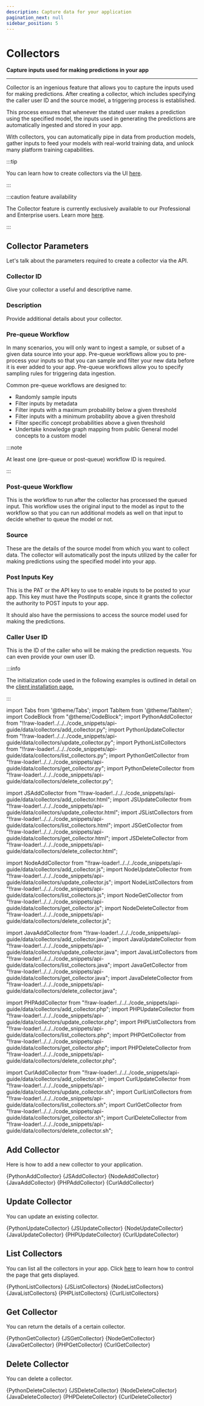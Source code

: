 ```yaml
---
description: Capture data for your application
pagination_next: null
sidebar_position: 5
---
```


# Collectors

**Capture inputs used for making predictions in your app**
<hr />

Collector is an ingenious feature that allows you to capture the inputs used for making predictions. After creating a collector, which includes specifying the caller user ID and the source model, a triggering process is established. 

This process ensures that whenever the stated user makes a prediction using the specified model, the inputs used in generating the predictions are automatically ingested and stored in your app.

With collectors, you can automatically pipe in data from production models, gather inputs to feed your models with real-world training data, and unlock many platform training capabilities.

:::tip

You can learn how to create collectors via the UI [here](https://docs.clarifai.com/portal-guide/data/collectors/). 

:::

:::caution feature availability

The Collector feature is currently exclusively available to our Professional and Enterprise users. Learn more [here](https://www.clarifai.com/pricing).

:::


## Collector Parameters

Let's talk about the parameters required to create a collector via the API. 

### Collector ID

Give your collector a useful and descriptive name.

### Description

Provide additional details about your collector.

### Pre-queue Workflow

In many scenarios, you will only want to ingest a sample, or subset of a given data source into your app. Pre-queue workflows allow you to pre-process your inputs so that you can sample and filter your new data before it is ever added to your app. Pre-queue workflows allow you to specify sampling rules for triggering data ingestion.

Common pre-queue workflows are designed to:

- Randomly sample inputs
- Filter inputs by metadata
- Filter inputs with a maximum probability below a given threshold
- Filter inputs with a minimum probability above a given threshold
- Filter specific concept probabilities above a given threshold
- Undertake knowledge graph mapping from public General model concepts to a custom model

:::note

At least one (pre-queue or post-queue) workflow ID is required. 

:::

### Post-queue Workflow​

This is the workflow to run after the collector has processed the queued input. This workflow uses the original input to the model as input to the workflow so that you can run additional models as well on that input to decide whether to queue the model or not. 

### Source

These are the details of the source model from which you want to collect data. The collector will automatically post the inputs utilized by the caller for making predictions using the specified model into your app. 

### Post Inputs Key

This is the PAT or the API key to use to enable inputs to be posted to your app. This key must have the PostInputs scope, since it grants the collector the authority to POST inputs to your app. 

It should also have the permissions to access the source model used for making the predictions. 

### Caller User ID

This is the ID of the caller who will be making the prediction requests. You can even provide your own user ID. 

:::info

The initialization code used in the following examples is outlined in detail on the [client installation page.](https://docs.clarifai.com/api-guide/api-overview/api-clients/#client-installation-instructions)

:::

import Tabs from '@theme/Tabs';
import TabItem from '@theme/TabItem';
import CodeBlock from "@theme/CodeBlock";
import PythonAddCollector from "!!raw-loader!../../../code_snippets/api-guide/data/collectors/add_collector.py";
import PythonUpdateCollector from "!!raw-loader!../../../code_snippets/api-guide/data/collectors/update_collector.py";
import PythonListCollectors from "!!raw-loader!../../../code_snippets/api-guide/data/collectors/list_collectors.py";
import PythonGetCollector from "!!raw-loader!../../../code_snippets/api-guide/data/collectors/get_collector.py";
import PythonDeleteCollector from "!!raw-loader!../../../code_snippets/api-guide/data/collectors/delete_collector.py";

import JSAddCollector from "!!raw-loader!../../../code_snippets/api-guide/data/collectors/add_collector.html";
import JSUpdateCollector from "!!raw-loader!../../../code_snippets/api-guide/data/collectors/update_collector.html";
import JSListCollectors from "!!raw-loader!../../../code_snippets/api-guide/data/collectors/list_collectors.html";
import JSGetCollector from "!!raw-loader!../../../code_snippets/api-guide/data/collectors/get_collector.html";
import JSDeleteCollector from "!!raw-loader!../../../code_snippets/api-guide/data/collectors/delete_collector.html";

import NodeAddCollector from "!!raw-loader!../../../code_snippets/api-guide/data/collectors/add_collector.js";
import NodeUpdateCollector from "!!raw-loader!../../../code_snippets/api-guide/data/collectors/update_collector.js";
import NodeListCollectors from "!!raw-loader!../../../code_snippets/api-guide/data/collectors/list_collectors.js";
import NodeGetCollector from "!!raw-loader!../../../code_snippets/api-guide/data/collectors/get_collector.js";
import NodeDeleteCollector from "!!raw-loader!../../../code_snippets/api-guide/data/collectors/delete_collector.js";

import JavaAddCollector from "!!raw-loader!../../../code_snippets/api-guide/data/collectors/add_collector.java";
import JavaUpdateCollector from "!!raw-loader!../../../code_snippets/api-guide/data/collectors/update_collector.java";
import JavaListCollectors from "!!raw-loader!../../../code_snippets/api-guide/data/collectors/list_collectors.java";
import JavaGetCollector from "!!raw-loader!../../../code_snippets/api-guide/data/collectors/get_collector.java";
import JavaDeleteCollector from "!!raw-loader!../../../code_snippets/api-guide/data/collectors/delete_collector.java";

import PHPAddCollector from "!!raw-loader!../../../code_snippets/api-guide/data/collectors/add_collector.php";
import PHPUpdateCollector from "!!raw-loader!../../../code_snippets/api-guide/data/collectors/update_collector.php";
import PHPListCollectors from "!!raw-loader!../../../code_snippets/api-guide/data/collectors/list_collectors.php";
import PHPGetCollector from "!!raw-loader!../../../code_snippets/api-guide/data/collectors/get_collector.php";
import PHPDeleteCollector from "!!raw-loader!../../../code_snippets/api-guide/data/collectors/delete_collector.php";

import CurlAddCollector from "!!raw-loader!../../../code_snippets/api-guide/data/collectors/add_collector.sh";
import CurlUpdateCollector from "!!raw-loader!../../../code_snippets/api-guide/data/collectors/update_collector.sh";
import CurlListCollectors from "!!raw-loader!../../../code_snippets/api-guide/data/collectors/list_collectors.sh";
import CurlGetCollector from "!!raw-loader!../../../code_snippets/api-guide/data/collectors/get_collector.sh";
import CurlDeleteCollector from "!!raw-loader!../../../code_snippets/api-guide/data/collectors/delete_collector.sh";

## Add Collector

Here is how to add a new collector to your application.

<Tabs>

<TabItem value="python" label="Python">
    <CodeBlock className="language-python">{PythonAddCollector}</CodeBlock>
</TabItem>

<TabItem value="js_rest" label="JavaScript (REST)">
   <CodeBlock className="language-javascript">{JSAddCollector}</CodeBlock>
</TabItem>

<TabItem value="nodejs" label="NodeJS">
    <CodeBlock className="language-javascript">{NodeAddCollector}</CodeBlock>
</TabItem>

<TabItem value="java" label="Java">
    <CodeBlock className="language-java">{JavaAddCollector}</CodeBlock>
</TabItem>

<TabItem value="php" label="PHP">
    <CodeBlock className="language-php">{PHPAddCollector}</CodeBlock>
</TabItem>

<TabItem value="curl" label="cURL">
    <CodeBlock className="language-bash">{CurlAddCollector}</CodeBlock>
</TabItem>

</Tabs>

## Update Collector

You can update an existing collector.

<Tabs>

<TabItem value="python" label="Python">
    <CodeBlock className="language-python">{PythonUpdateCollector}</CodeBlock>
</TabItem>

<TabItem value="js_rest" label="JavaScript (REST)">
   <CodeBlock className="language-javascript">{JSUpdateCollector}</CodeBlock>
</TabItem>

<TabItem value="nodejs" label="NodeJS">
    <CodeBlock className="language-javascript">{NodeUpdateCollector}</CodeBlock>
</TabItem>

<TabItem value="java" label="Java">
    <CodeBlock className="language-javascript">{JavaUpdateCollector}</CodeBlock>
</TabItem>

<TabItem value="php" label="PHP">
    <CodeBlock className="language-php">{PHPUpdateCollector}</CodeBlock>
</TabItem>

<TabItem value="curl" label="cURL">
    <CodeBlock className="language-bash">{CurlUpdateCollector}</CodeBlock>
</TabItem>

</Tabs>

## List Collectors

You can list all the collectors in your app. Click [here](https://docs.clarifai.com/api-guide/advanced-topics/pagination/) to learn how to control the page that gets displayed.

<Tabs>

<TabItem value="python" label="Python">
    <CodeBlock className="language-python">{PythonListCollectors}</CodeBlock>
</TabItem>

<TabItem value="js_rest" label="JavaScript (REST)">
   <CodeBlock className="language-javascript">{JSListCollectors}</CodeBlock>
</TabItem>

<TabItem value="nodejs" label="NodeJS">
    <CodeBlock className="language-javascript">{NodeListCollectors}</CodeBlock>
</TabItem>

<TabItem value="java" label="Java">
    <CodeBlock className="language-java">{JavaListCollectors}</CodeBlock>
</TabItem>

<TabItem value="php" label="PHP">
    <CodeBlock className="language-php">{PHPListCollectors}</CodeBlock>
</TabItem>


<TabItem value="curl" label="cURL">
    <CodeBlock className="language-bash">{CurlListCollectors}</CodeBlock>
</TabItem>

</Tabs>

## Get Collector

You can return the details of a certain collector.

<Tabs>

<TabItem value="python" label="Python">
    <CodeBlock className="language-python">{PythonGetCollector}</CodeBlock>
</TabItem>

<TabItem value="js_rest" label="JavaScript (REST)">
   <CodeBlock className="language-javascript">{JSGetCollector}</CodeBlock>
</TabItem>

<TabItem value="nodejs" label="NodeJS">
    <CodeBlock className="language-javascript">{NodeGetCollector}</CodeBlock>
</TabItem>

<TabItem value="java" label="Java">
    <CodeBlock className="language-java">{JavaGetCollector}</CodeBlock>
</TabItem>

<TabItem value="php" label="PHP">
    <CodeBlock className="language-php">{PHPGetCollector}</CodeBlock>
</TabItem>

<TabItem value="curl" label="cURL">
    <CodeBlock className="language-bash">{CurlGetCollector}</CodeBlock>
</TabItem>

</Tabs>

## Delete Collector

You can delete a collector.

<Tabs>

<TabItem value="python" label="Python">
    <CodeBlock className="language-python">{PythonDeleteCollector}</CodeBlock>
</TabItem>

<TabItem value="js_rest" label="JavaScript (REST)">
   <CodeBlock className="language-javascript">{JSDeleteCollector}</CodeBlock>
</TabItem>

<TabItem value="nodejs" label="NodeJS">
    <CodeBlock className="language-javascript">{NodeDeleteCollector}</CodeBlock>
</TabItem>

<TabItem value="java" label="Java">
    <CodeBlock className="language-java">{JavaDeleteCollector}</CodeBlock>
</TabItem>

<TabItem value="php" label="PHP">
    <CodeBlock className="language-php">{PHPDeleteCollector}</CodeBlock>
</TabItem>

<TabItem value="curl" label="cURL">
    <CodeBlock className="language-bash">{CurlDeleteCollector}</CodeBlock>
</TabItem>

</Tabs>

